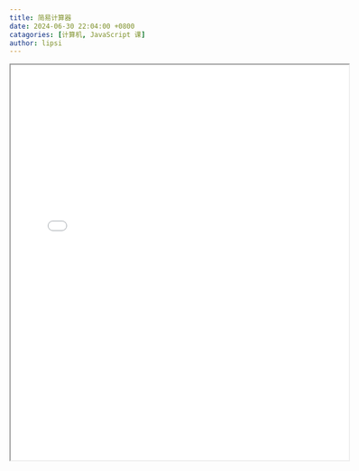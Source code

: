 ```yaml
---
title: 简易计算器
date: 2024-06-30 22:04:00 +0800
catagories: [计算机, JavaScript 课]
author: lipsi
---
```

<center>
<iframe src="{{ '/test/calculator/index.html' | relative_url }}" width="600" height="700"></iframe>
</center>